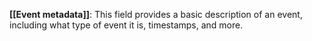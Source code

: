 **[[Event metadata]]**: This field provides a basic description of an event, including what type of event it is, timestamps, and more. 